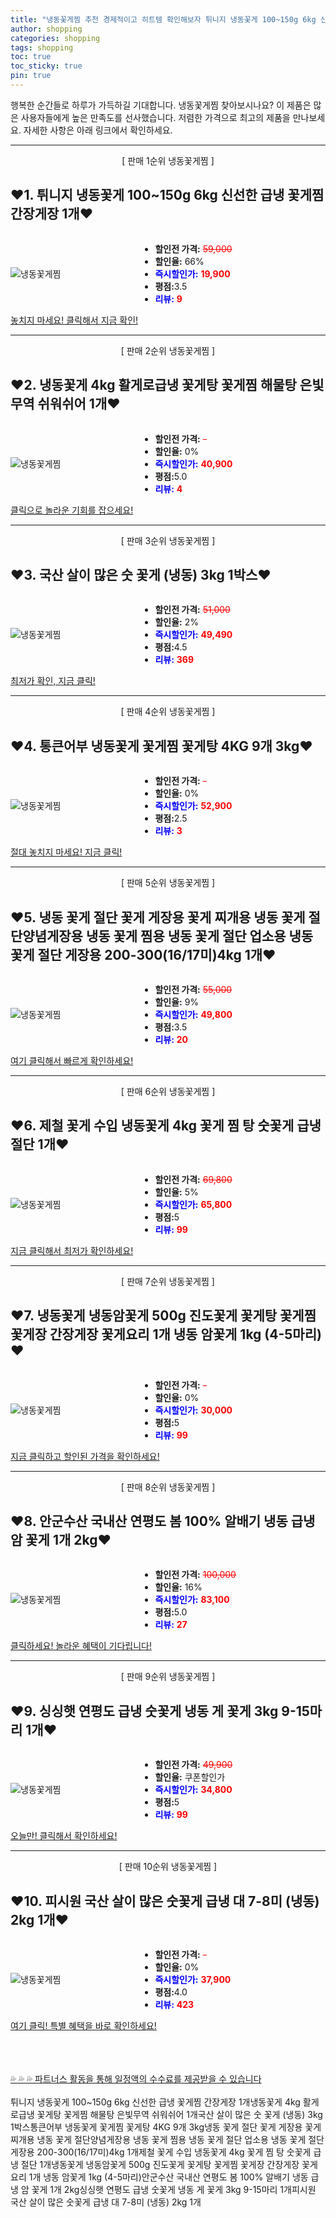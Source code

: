 ```yaml
---
title: "냉동꽃게찜 추천 경제적이고 히트템 확인해보자 튀니지 냉동꽃게 100~150g 6kg 신선한"
author: shopping
categories: shopping
tags: shopping
toc: true
toc_sticky: true
pin: true
---
```

행복한 순간들로 하루가 가득하길 기대합니다. 냉동꽃게찜 찾아보시나요? 이 제품은 많은 사용자들에게 높은 만족도를 선사했습니다. 저렴한 가격으로 최고의 제품을 만나보세요. 자세한 사항은 아래 링크에서 확인하세요.

---
<p class="toplist" style="margin: 0 auto; display: block; width: fit-content;">[ 판매 1순위 냉동꽃게찜 ]</p>

<h2><strong>❤️1. 튀니지 냉동꽃게 100~150g 6kg 신선한 급냉 꽃게찜 간장게장 1개❤️</strong></h2>

<div style="display: flex; align-items: center;">
    <div style="flex: 0.4;">
        <img src="https://thumbnail7.coupangcdn.com/thumbnails/remote/230x230ex/image/vendor_inventory/d546/91166d3dcbe25eeb0cb1c5cf85ce03b07ea9f7a6fabe384909963e4095b4.jpg" alt="냉동꽃게찜" style="max-width: 100%;">
    </div>
    <div style="flex: 0.6; margin-left: 10px;">
        <ul>
            <li><strong>할인전 가격:</strong> <del style="color: red;">59,000</del></li>
            <li><strong>할인율:</strong> 66%</li>
            <li><span style='color:blue'><strong>즉시할인가:</strong></span> <span style='color:red'><strong>19,900</strong></span></li>
            <li><strong>평점:</strong>3.5</li>
            <li><span style='color:blue'><strong>리뷰:</strong></span> <span style='color:red'><strong>9</strong></span></li>
        </ul>
    </div>
</div>
<div class="center">
    <a href="https://selin100587.github.io?lptag=AF9450613&subid=githubio&pageKey=8042285955&traceid=V0-153&itemId=22523325632&vendorItemId=89565365836" class="myButton">
        놓치지 마세요! 클릭해서 지금 확인!
    </a>
</div>


---
<p class="toplist" style="margin: 0 auto; display: block; width: fit-content;">[ 판매 2순위 냉동꽃게찜 ]</p>

<h2><strong>❤️2. 냉동꽃게 4kg 활게로급냉 꽃게탕 꽃게찜 해물탕 은빛무역 쉬워쉬어 1개❤️</strong></h2>

<div style="display: flex; align-items: center;">
    <div style="flex: 0.4;">
        <img src="https://thumbnail10.coupangcdn.com/thumbnails/remote/230x230ex/image/vendor_inventory/08ba/614c24876d6215c72e0c8f8d786a11e635e4988819451d033486bb5d1c1c.jpeg" alt="냉동꽃게찜" style="max-width: 100%;">
    </div>
    <div style="flex: 0.6; margin-left: 10px;">
        <ul>
            <li><strong>할인전 가격:</strong> <del style="color: red;">-</del></li>
            <li><strong>할인율:</strong> 0%</li>
            <li><span style='color:blue'><strong>즉시할인가:</strong></span> <span style='color:red'><strong>40,900</strong></span></li>
            <li><strong>평점:</strong>5.0</li>
            <li><span style='color:blue'><strong>리뷰:</strong></span> <span style='color:red'><strong>4</strong></span></li>
        </ul>
    </div>
</div>
<div class="center">
    <a href="https://selin100587.github.io?lptag=AF9450613&subid=githubio&pageKey=6380249726&traceid=V0-153&itemId=13552579787&vendorItemId=80806182380" class="myButton">
        클릭으로 놀라운 기회를 잡으세요!
    </a>
</div>


---
<p class="toplist" style="margin: 0 auto; display: block; width: fit-content;">[ 판매 3순위 냉동꽃게찜 ]</p>

<h2><strong>❤️3. 국산 살이 많은 숫 꽃게 (냉동) 3kg 1박스❤️</strong></h2>

<div style="display: flex; align-items: center;">
    <div style="flex: 0.4;">
        <img src="https://thumbnail6.coupangcdn.com/thumbnails/remote/230x230ex/image/retail/images/2020/12/16/19/2/e90a00d8-3c14-4587-8a18-8c3cd520786c.jpg" alt="냉동꽃게찜" style="max-width: 100%;">
    </div>
    <div style="flex: 0.6; margin-left: 10px;">
        <ul>
            <li><strong>할인전 가격:</strong> <del style="color: red;">51,000</del></li>
            <li><strong>할인율:</strong> 2%</li>
            <li><span style='color:blue'><strong>즉시할인가:</strong></span> <span style='color:red'><strong>49,490</strong></span></li>
            <li><strong>평점:</strong>4.5</li>
            <li><span style='color:blue'><strong>리뷰:</strong></span> <span style='color:red'><strong>369</strong></span></li>
        </ul>
    </div>
</div>
<div class="center">
    <a href="https://selin100587.github.io?lptag=AF9450613&subid=githubio&pageKey=4623580623&traceid=V0-153&itemId=5734124592&vendorItemId=73032837077" class="myButton">
        최저가 확인, 지금 클릭!
    </a>
</div>


---
<p class="toplist" style="margin: 0 auto; display: block; width: fit-content;">[ 판매 4순위 냉동꽃게찜 ]</p>

<h2><strong>❤️4. 통큰어부 냉동꽃게 꽃게찜 꽃게탕 4KG 9개 3kg❤️</strong></h2>

<div style="display: flex; align-items: center;">
    <div style="flex: 0.4;">
        <img src="https://thumbnail7.coupangcdn.com/thumbnails/remote/230x230ex/image/vendor_inventory/images/2017/06/29/13/0/3d902732-c6de-4ce4-bcd8-8279aac63a59.jpg" alt="냉동꽃게찜" style="max-width: 100%;">
    </div>
    <div style="flex: 0.6; margin-left: 10px;">
        <ul>
            <li><strong>할인전 가격:</strong> <del style="color: red;">-</del></li>
            <li><strong>할인율:</strong> 0%</li>
            <li><span style='color:blue'><strong>즉시할인가:</strong></span> <span style='color:red'><strong>52,900</strong></span></li>
            <li><strong>평점:</strong>2.5</li>
            <li><span style='color:blue'><strong>리뷰:</strong></span> <span style='color:red'><strong>3</strong></span></li>
        </ul>
    </div>
</div>
<div class="center">
    <a href="https://selin100587.github.io?lptag=AF9450613&subid=githubio&pageKey=249966258&traceid=V0-153&itemId=790090829&vendorItemId=3180071112" class="myButton">
        절대 놓치지 마세요! 지금 클릭!
    </a>
</div>


---
<p class="toplist" style="margin: 0 auto; display: block; width: fit-content;">[ 판매 5순위 냉동꽃게찜 ]</p>

<h2><strong>❤️5. 냉동 꽃게 절단 꽃게 게장용 꽃게 찌개용 냉동 꽃게 절단양념게장용 냉동 꽃게 찜용 냉동 꽃게 절단 업소용 냉동 꽃게 절단 게장용 200-300(16/17미)4kg 1개❤️</strong></h2>

<div style="display: flex; align-items: center;">
    <div style="flex: 0.4;">
        <img src="https://thumbnail8.coupangcdn.com/thumbnails/remote/230x230ex/image/vendor_inventory/7bf6/a0834c81396dc6650482eb53072df0191d25e55f4ce63d1dd48c3a05e0ae.jpg" alt="냉동꽃게찜" style="max-width: 100%;">
    </div>
    <div style="flex: 0.6; margin-left: 10px;">
        <ul>
            <li><strong>할인전 가격:</strong> <del style="color: red;">55,000</del></li>
            <li><strong>할인율:</strong> 9%</li>
            <li><span style='color:blue'><strong>즉시할인가:</strong></span> <span style='color:red'><strong>49,800</strong></span></li>
            <li><strong>평점:</strong>3.5</li>
            <li><span style='color:blue'><strong>리뷰:</strong></span> <span style='color:red'><strong>20</strong></span></li>
        </ul>
    </div>
</div>
<div class="center">
    <a href="https://selin100587.github.io?lptag=AF9450613&subid=githubio&pageKey=6704021878&traceid=V0-153&itemId=15538543781&vendorItemId=82757726479" class="myButton">
        여기 클릭해서 빠르게 확인하세요!
    </a>
</div>


---
<p class="toplist" style="margin: 0 auto; display: block; width: fit-content;">[ 판매 6순위 냉동꽃게찜 ]</p>

<h2><strong>❤️6. 제철 꽃게 수입 냉동꽃게 4kg 꽃게 찜 탕 숫꽃게 급냉 절단 1개❤️</strong></h2>

<div style="display: flex; align-items: center;">
    <div style="flex: 0.4;">
        <img src="https://thumbnail8.coupangcdn.com/thumbnails/remote/230x230ex/image/vendor_inventory/a52f/8675117e95c8f6864daedb4b13e3f53a138f98c56744edd7c734642d613d.jpg" alt="냉동꽃게찜" style="max-width: 100%;">
    </div>
    <div style="flex: 0.6; margin-left: 10px;">
        <ul>
            <li><strong>할인전 가격:</strong> <del style="color: red;">69,800</del></li>
            <li><strong>할인율:</strong> 5%</li>
            <li><span style='color:blue'><strong>즉시할인가:</strong></span> <span style='color:red'><strong>65,800</strong></span></li>
            <li><strong>평점:</strong>5</li>
            <li><span style='color:blue'><strong>리뷰:</strong></span> <span style='color:red'><strong>99</strong></span></li>
        </ul>
    </div>
</div>
<div class="center">
    <a href="https://selin100587.github.io?lptag=AF9450613&subid=githubio&pageKey=6905541653&traceid=V0-153&itemId=16622782916&vendorItemId=83807600010" class="myButton">
        지금 클릭해서 최저가 확인하세요!
    </a>
</div>


---
<p class="toplist" style="margin: 0 auto; display: block; width: fit-content;">[ 판매 7순위 냉동꽃게찜 ]</p>

<h2><strong>❤️7. 냉동꽃게 냉동암꽃게 500g 진도꽃게 꽃게탕 꽃게찜 꽃게장 간장게장 꽃게요리 1개 냉동 암꽃게 1kg (4-5마리)❤️</strong></h2>

<div style="display: flex; align-items: center;">
    <div style="flex: 0.4;">
        <img src="https://thumbnail7.coupangcdn.com/thumbnails/remote/230x230ex/image/vendor_inventory/3f95/87a731393e7f471222b5b1d1dbb706bf3451813adef64da9e785611dac9e.png" alt="냉동꽃게찜" style="max-width: 100%;">
    </div>
    <div style="flex: 0.6; margin-left: 10px;">
        <ul>
            <li><strong>할인전 가격:</strong> <del style="color: red;">-</del></li>
            <li><strong>할인율:</strong> 0%</li>
            <li><span style='color:blue'><strong>즉시할인가:</strong></span> <span style='color:red'><strong>30,000</strong></span></li>
            <li><strong>평점:</strong>5</li>
            <li><span style='color:blue'><strong>리뷰:</strong></span> <span style='color:red'><strong>99</strong></span></li>
        </ul>
    </div>
</div>
<div class="center">
    <a href="https://selin100587.github.io?lptag=AF9450613&subid=githubio&pageKey=7853831570&traceid=V0-153&itemId=21414121966&vendorItemId=88470424777" class="myButton">
        지금 클릭하고 할인된 가격을 확인하세요!
    </a>
</div>


---
<p class="toplist" style="margin: 0 auto; display: block; width: fit-content;">[ 판매 8순위 냉동꽃게찜 ]</p>

<h2><strong>❤️8. 안군수산 국내산 연평도 봄 100% 알배기 냉동 급냉 암 꽃게 1개 2kg❤️</strong></h2>

<div style="display: flex; align-items: center;">
    <div style="flex: 0.4;">
        <img src="https://thumbnail9.coupangcdn.com/thumbnails/remote/230x230ex/image/vendor_inventory/bc18/4bc66f22fe382959afa5574feb6d9fb1855d74b6871ccfe1a3b4a97cd938.png" alt="냉동꽃게찜" style="max-width: 100%;">
    </div>
    <div style="flex: 0.6; margin-left: 10px;">
        <ul>
            <li><strong>할인전 가격:</strong> <del style="color: red;">100,000</del></li>
            <li><strong>할인율:</strong> 16%</li>
            <li><span style='color:blue'><strong>즉시할인가:</strong></span> <span style='color:red'><strong>83,100</strong></span></li>
            <li><strong>평점:</strong>5.0</li>
            <li><span style='color:blue'><strong>리뷰:</strong></span> <span style='color:red'><strong>27</strong></span></li>
        </ul>
    </div>
</div>
<div class="center">
    <a href="https://selin100587.github.io?lptag=AF9450613&subid=githubio&pageKey=8229724386&traceid=V0-153&itemId=23682948365&vendorItemId=90708146602" class="myButton">
        클릭하세요! 놀라운 혜택이 기다립니다!
    </a>
</div>


---
<p class="toplist" style="margin: 0 auto; display: block; width: fit-content;">[ 판매 9순위 냉동꽃게찜 ]</p>

<h2><strong>❤️9. 싱싱햇 연평도 급냉 숫꽃게 냉동 게 꽃게 3kg 9-15마리 1개❤️</strong></h2>

<div style="display: flex; align-items: center;">
    <div style="flex: 0.4;">
        <img src="https://thumbnail10.coupangcdn.com/thumbnails/remote/230x230ex/image/vendor_inventory/d092/3e345f652a5fa95dbe66dd26476ed98c95f421a363a7142cbcae118de15e.jpg" alt="냉동꽃게찜" style="max-width: 100%;">
    </div>
    <div style="flex: 0.6; margin-left: 10px;">
        <ul>
            <li><strong>할인전 가격:</strong> <del style="color: red;">49,900</del></li>
            <li><strong>할인율:</strong> 쿠폰할인가</li>
            <li><span style='color:blue'><strong>즉시할인가:</strong></span> <span style='color:red'><strong>34,800</strong></span></li>
            <li><strong>평점:</strong>5</li>
            <li><span style='color:blue'><strong>리뷰:</strong></span> <span style='color:red'><strong>99</strong></span></li>
        </ul>
    </div>
</div>
<div class="center">
    <a href="https://selin100587.github.io?lptag=AF9450613&subid=githubio&pageKey=8203309015&traceid=V0-153&itemId=23521256056&vendorItemId=90547593816" class="myButton">
        오늘만! 클릭해서 확인하세요!
    </a>
</div>


---
<p class="toplist" style="margin: 0 auto; display: block; width: fit-content;">[ 판매 10순위 냉동꽃게찜 ]</p>

<h2><strong>❤️10. 피시원 국산 살이 많은 숫꽃게 급냉 대 7-8미 (냉동) 2kg 1개❤️</strong></h2>

<div style="display: flex; align-items: center;">
    <div style="flex: 0.4;">
        <img src="https://thumbnail9.coupangcdn.com/thumbnails/remote/230x230ex/image/retail/images/2022/10/21/16/1/ec3be661-d31f-43f3-ab8f-0e966dc00a0a.jpg" alt="냉동꽃게찜" style="max-width: 100%;">
    </div>
    <div style="flex: 0.6; margin-left: 10px;">
        <ul>
            <li><strong>할인전 가격:</strong> <del style="color: red;">-</del></li>
            <li><strong>할인율:</strong> 0%</li>
            <li><span style='color:blue'><strong>즉시할인가:</strong></span> <span style='color:red'><strong>37,900</strong></span></li>
            <li><strong>평점:</strong>4.0</li>
            <li><span style='color:blue'><strong>리뷰:</strong></span> <span style='color:red'><strong>423</strong></span></li>
        </ul>
    </div>
</div>
<div class="center">
    <a href="https://selin100587.github.io?lptag=AF9450613&subid=githubio&pageKey=6859936828&traceid=V0-153&itemId=16373630707&vendorItemId=83565118291" class="myButton">
        여기 클릭! 특별 혜택을 바로 확인하세요!
    </a>
</div>

<br><br><br>[💦 💦 💦 파트너스 활동을 통해 일정액의 수수료를 제공받을 수 있습니다](https://link.coupang.com/a/bcpT2c)<br><br>튀니지 냉동꽃게 100~150g 6kg 신선한 급냉 꽃게찜 간장게장 1개냉동꽃게 4kg 활게로급냉 꽃게탕 꽃게찜 해물탕 은빛무역 쉬워쉬어 1개국산 살이 많은 숫 꽃게 (냉동) 3kg 1박스통큰어부 냉동꽃게 꽃게찜 꽃게탕 4KG 9개 3kg냉동 꽃게 절단 꽃게 게장용 꽃게 찌개용 냉동 꽃게 절단양념게장용 냉동 꽃게 찜용 냉동 꽃게 절단 업소용 냉동 꽃게 절단 게장용 200-300(16/17미)4kg 1개제철 꽃게 수입 냉동꽃게 4kg 꽃게 찜 탕 숫꽃게 급냉 절단 1개냉동꽃게 냉동암꽃게 500g 진도꽃게 꽃게탕 꽃게찜 꽃게장 간장게장 꽃게요리 1개 냉동 암꽃게 1kg (4-5마리)안군수산 국내산 연평도 봄 100% 알배기 냉동 급냉 암 꽃게 1개 2kg싱싱햇 연평도 급냉 숫꽃게 냉동 게 꽃게 3kg 9-15마리 1개피시원 국산 살이 많은 숫꽃게 급냉 대 7-8미 (냉동) 2kg 1개